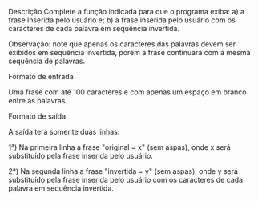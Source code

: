 Descrição
Complete a função indicada para que o programa exiba: a) a frase inserida pelo usuário e; b) a frase inserida pelo usuário com os caracteres de cada palavra em sequência invertida.

Observação: note que apenas os caracteres das palavras devem ser exibidos em sequência invertida, porém a frase continuará com a mesma sequência de palavras.

Formato de entrada

Uma frase com até 100 caracteres e com apenas um espaço em branco entre as palavras.

Formato de saída

A saída terá somente duas linhas:

1ª) Na primeira linha a frase "original = x" (sem aspas), onde x será substituído pela frase inserida pelo usuário. 

2ª) Na segunda linha a frase "invertida = y" (sem aspas), onde y será substituído pela frase inserida pelo usuário com os caracteres de cada palavra em sequência invertida.

